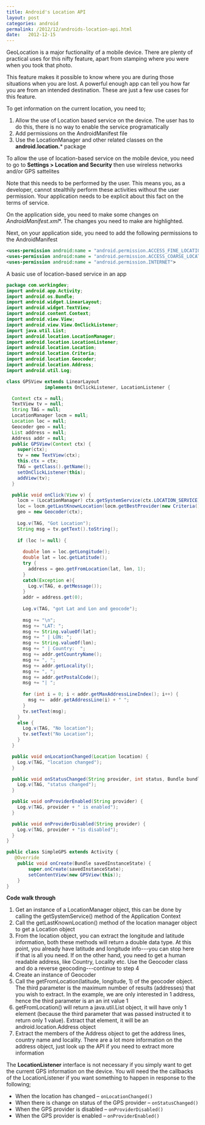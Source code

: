```yaml
---
title: Android's Location API
layout: post
categories: android
permalink: /2012/12/androids-location-api.html
date:   2012-12-15 
---
```


GeoLocation is a major fuctionality of a mobile device. There are plenty of practical uses for this nifty feature, apart from stamping where you were when you took that photo.

This feature makes it possible to know where you are during those situations when you are lost. A powerful enough app can tell you how far you are from an intended destination. These are just a few use cases for this feature.

To get information on the current location, you need to;

1. Allow the use of Location based service on the device. The user has to do this, there is no way to enable the service programatically
2. Add permissions on the AndroidManifest file
3. Use the LocationManager and other related classes on the **android.location.*** package

To allow the use of location-based service on the mobile device, you need to go to **Settings > Location and Security** then use wireless networks and/or GPS sattelites

Note that this needs to be performed by the user. This means you, as a developer, cannot stealthily perform these activities without the user permission. Your application needs to be explicit about this fact on the terms of service.

On the application side, you need to make some changes on *AndroidManifest.xml**. The changes you need to make are highlighted.

Next, on your application side, you need to add the following permissions to the AndroidManifest

```xml
<uses-permission android:name = "android.permission.ACCESS_FINE_LOCATION">
<uses-permission android:name = "android.permission.ACCESS_COARSE_LOCATION">
<uses-permission android:name = "android.permission.INTERNET">
```

A basic use of location-based service in an app

```java
package com.workingdev;
import android.app.Activity;
import android.os.Bundle;
import android.widget.LinearLayout;
import android.widget.TextView;
import android.content.Context;
import android.view.View;
import android.view.View.OnClickListener;
import java.util.List;
import android.location.LocationManager;
import android.location.LocationListener;
import android.location.Location;
import android.location.Criteria;
import android.location.Geocoder;
import android.location.Address;
import android.util.Log;

class GPSView extends LinearLayout 
              implements OnClickListener, LocationListener {

  Context ctx = null;
  TextView tv = null;
  String TAG = null;
  LocationManager locm = null;
  Location loc = null;
  Geocoder geo = null;
  List address = null;
  Address addr = null;
  public GPSView(Context ctx) {
    super(ctx);
    tv = new TextView(ctx);
    this.ctx = ctx;
    TAG = getClass().getName();
    setOnClickListener(this); 
    addView(tv);
  }

  public void onClick(View v) {
    locm = (LocationManager) ctx.getSystemService(ctx.LOCATION_SERVICE);
    loc = locm.getLastKnownLocation(locm.getBestProvider(new Criteria(),false));
    geo = new Geocoder(ctx);
    
    Log.v(TAG, "Got Location");
    String msg = tv.getText().toString();
    
    if (loc != null) {
    
      double lon = loc.getLongitude();
      double lat = loc.getLatitude();
      try {
        address = geo.getFromLocation(lat, lon, 1);
      }
      catch(Exception e){
        Log.v(TAG, e.getMessage());
      }
      addr = address.get(0);
    
      Log.v(TAG, "got Lat and Lon and geocode");
    
      msg += "\n";
      msg += "LAT: ";
      msg += String.valueOf(lat);
      msg += " | LON: ";
      msg += String.valueOf(lon);
      msg += " | Country:  ";
      msg += addr.getCountryName();
      msg += ", ";
      msg += addr.getLocality();
      msg += ", ";
      msg += addr.getPostalCode();
      msg += "| ";
    
      for (int i = 0; i < addr.getMaxAddressLineIndex(); i++) {
        msg +=  addr.getAddressLine(i) + " ";
      }
      tv.setText(msg);
    }
    else {
      Log.v(TAG, "No location");
      tv.setText("No Location");
    }
  }

  public void onLocationChanged(Location location) {
    Log.v(TAG, "location changed");
  }

  public void onStatusChanged(String provider, int status, Bundle bundle){
    Log.v(TAG, "status changed");
  }

  public void onProviderEnabled(String provider) {
    Log.v(TAG, provider + " is enabled");
  }

  public void onProviderDisabled(String provider) {
    Log.v(TAG, provider + "is disabled");
  }
}

public class SimpleGPS extends Activity {
   @Override
    public void onCreate(Bundle savedInstanceState) {
        super.onCreate(savedInstanceState);
        setContentView(new GPSView(this));
    }
}
```

**Code walk through**

1. Get an instance of a LocationManager object, this can be done by calling the getSystemService() method of the Application Context
2. Call the getLastKnownLocation() method of the location manager object to get a Location object
3. From the location object, you can extract the longitude and latitude information, both these methods will return a double data type. At this point, you already have latitude and longitude info---you can stop here if that is all you need. If on the other hand, you need to get a human readable address, like Country, Locality etc. Use the Geocoder class and do a reverse geocoding---continue to step 4
4. Create an instance of Geocoder
5. Call the getFromLocation(latitude, longitude, 1) of the geocoder object. The third parameter is the maximum number of results (addresses) that you wish to extract. In the example, we are only interested in 1 address, hence the third parameter is an an int value 1
6. getFromLocation() will return a java.util.List object, it will have only 1 element (because the third parameter that was passed instructed it to return only 1 value). Extract that element, it will be an android.location.Address object
7. Extract the members of the Address object to get the address lines, country name and locality. There are a lot more information on the address object, just look up the API if you need to extract more information

The **LocationListener** interface is not necessary if you simply want to get the current GPS information on the device. You will need the the callbacks of the LocationListener if you want something to happen in response to the following;

* When the location has changed – `onLocationChanged()`
* When there is change on status of the GPS provider – `onStatusChanged()`
* When the GPS provider is disabled – `onProviderDisabled()`
* When the GPS provider is enabled – `onProviderEnabled()`
 